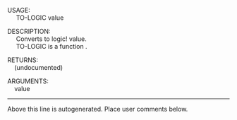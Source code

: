 USAGE:  
&nbsp;&nbsp;&nbsp;&nbsp;&nbsp;TO-LOGIC&nbsp;value&nbsp;  
  
DESCRIPTION:  
&nbsp;&nbsp;&nbsp;&nbsp;&nbsp;Converts&nbsp;to&nbsp;logic!&nbsp;value.  
&nbsp;&nbsp;&nbsp;&nbsp;&nbsp;TO-LOGIC&nbsp;is&nbsp;a&nbsp;function&nbsp;.  
  
RETURNS:  
&nbsp;&nbsp;&nbsp;&nbsp;(undocumented)  
  
ARGUMENTS:  
&nbsp;&nbsp;&nbsp;&nbsp;value  
___
Above this line is autogenerated. Place user comments below.